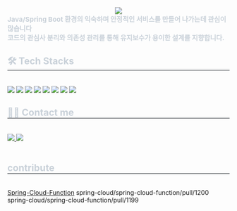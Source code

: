 <div align= "center">
    <img src="https://capsule-render.vercel.app/api?type=transparent&color=auto&height=120&text=Hello&animation=&fontColor=ffffff&fontSize=40" />
    </div>
    <div style="text-align: left;"> 
    <div style="font-weight: 700; font-size: 15px; text-align: left; color: #c9d1d9;"> 
        Java/Spring Boot 환경의 익숙하며 안정적인 서비스를 만들어 나가는데 관심이 많습니다  </br> 
        코드의 관심사 분리와 의존성 관리를 통해 유지보수가 용이한 설계를 지향합니다.
    </div> 
    </div>
    <div style="text-align: left;">
    <h2 style="border-bottom: 1px solid #21262d; color: #c9d1d9;"> 🛠️ Tech Stacks </h2> <br> 
    <div style="margin: ; text-align: left;" "text-align: left;"> <img src="https://img.shields.io/badge/Git-F05032?style=flat&logo=Git&logoColor=white">
          <img src="https://img.shields.io/badge/Java-007396?style=flat&logo=Java&logoColor=white">
          <img src="https://img.shields.io/badge/Spring Boot-6DB33F?style=flat&logo=Spring Boot&logoColor=white">
          <img src="https://img.shields.io/badge/MySQL-4479A1?style=flat&logo=MySQL&logoColor=white">
          <img src="https://img.shields.io/badge/Microsoft%20SQL%20Server-CC2927?style=flat&logo=Microsoft%20SQL%20Server&logoColor=white">
          <img src="https://img.shields.io/badge/Spring%20Batch-6DB33F?style=flat&logo=Spring%20Batch&logoColor=white">
          <img src="https://img.shields.io/badge/AWS-232F3E?style=flat&logo=Amazon%20AWS&logoColor=white">
          <img src="https://img.shields.io/badge/Javascript-F7DF1E?style=flat&logo=Javascript&logoColor=white">
          <br/></div>
    </div>
    <div style="text-align: left;">
    <h2 style="border-bottom: 1px solid #21262d; color: #c9d1d9;"> 🧑‍💻 Contact me </h2> <br> 
    <div style="text-align: left;"> <a href=https://kjg-steady.tistory.com/> <img src="https://img.shields.io/badge/Tistory-000000?style=flat&logo=Tistory&logoColor=white&link=https://kjg-steady.tistory.com/"> </a>
         <a href=mailto:kimjg2477@gmail.com> <img src="https://img.shields.io/badge/Gmail-EA4335?style=flat&logo=Gmail&logoColor=white&link=mailto:kimjg2477@gmail.com"> </a>
          </div>  <br> 
    <div style="text-align: left;">  </div> 
        <h2 style="border-bottom: 1px solid #21262d; color: #c9d1d9;"> contribute </h2> <br>
        <a href = "https://github.com/spring-cloud/spring-cloud-function/pull/1199">Spring-Cloud-Function</a>
        <a>spring-cloud/spring-cloud-function/pull/1200</a> <br>
        <a>spring-cloud/spring-cloud-function/pull/1199</a>
    </div>
    
